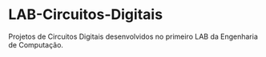 # LAB-Circuitos-Digitais
Projetos de Circuitos Digitais desenvolvidos no primeiro LAB da Engenharia de Computação. 

